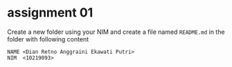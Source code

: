 # assignment 01
Create a new folder using your NIM and create a file named `README.md` in the folder with following content

```
NAME <Dian Retno Anggraini Ekawati Putri>
NIM  <10219093>
```
